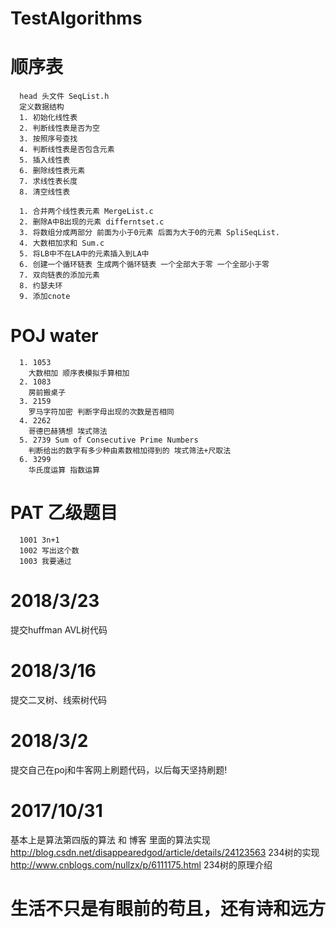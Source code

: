   # TestAlgorithms

  # 顺序表
      head 头文件 SeqList.h
      定义数据结构
      1. 初始化线性表
      2. 判断线性表是否为空
      3. 按照序号查找
      4. 判断线性表是否包含元素
      5. 插入线性表
      6. 删除线性表元素
      7. 求线性表长度
      8. 清空线性表

      1. 合并两个线性表元素 MergeList.c
      2. 删除A中B出现的元素 differntset.c
      3. 将数组分成两部分 前面为小于0元素 后面为大于0的元素 SpliSeqList.
      4. 大数相加求和 Sum.c
      5. 将LB中不在LA中的元素插入到LA中
      6. 创建一个循环链表 生成两个循环链表 一个全部大于零 一个全部小于零
      7. 双向链表的添加元素
      8. 约瑟夫环
      9. 添加cnote
  # POJ water
      1. 1053
        大数相加 顺序表模拟手算相加
      2. 1083
        房前搬桌子 
      3. 2159
        罗马字符加密 判断字母出现的次数是否相同
      4. 2262
        哥德巴赫猜想 埃式筛法
      5. 2739 Sum of Consecutive Prime Numbers
        判断给出的数字有多少种由素数相加得到的 埃式筛法+尺取法
      6. 3299
        华氏度运算 指数运算
  # PAT 乙级题目
      1001 3n+1 
      1002 写出这个数
      1003 我要通过 

  # 2018/3/23
  提交huffman AVL树代码
  # 2018/3/16
  提交二叉树、线索树代码
  # 2018/3/2
  提交自己在poj和牛客网上刷题代码，以后每天坚持刷题!
  # 2017/10/31
  基本上是算法第四版的算法 和 博客 里面的算法实现  
   http://blog.csdn.net/disappearedgod/article/details/24123563 234树的实现</br>
   http://www.cnblogs.com/nullzx/p/6111175.html 234树的原理介绍</br>
  # 生活不只是有眼前的苟且，还有诗和远方
